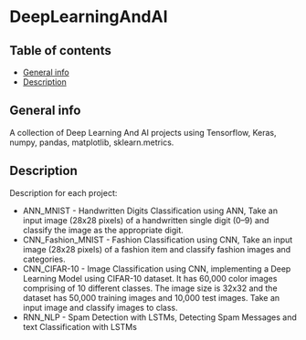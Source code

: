 # DeepLearningAndAI
## Table of contents
* [General info](#general-info)
* [Description](#description)

## General info
A collection of Deep Learning And AI projects using Tensorflow, Keras, numpy, pandas, matplotlib, sklearn.metrics.

## Description
Description for each project:

* ANN_MNIST - Handwritten Digits Classification using ANN, Take an input image (28x28 pixels) of a handwritten single digit (0–9) and classify the image as the appropriate digit.
* CNN_Fashion_MNIST - Fashion Classification using CNN, Take an input image (28x28 pixels) of a fashion item and classify fashion images and categories.
* CNN_CIFAR-10 - Image Classification using CNN, implementing a Deep Learning Model using CIFAR-10 dataset. It has 60,000 color images comprising of 10 different classes. The image size is 32x32 and the dataset has 50,000 training images and 10,000 test images. Take an input image and classify images to class.
* RNN_NLP - Spam Detection with LSTMs, Detecting Spam Messages and text Classification with LSTMs

